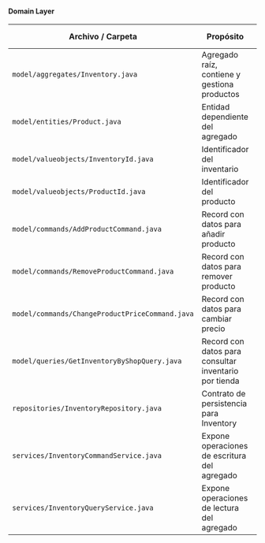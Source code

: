 #### Domain Layer

| Archivo / Carpeta                               | Propósito                                             | Tipo de recurso |
| ----------------------------------------------- | ----------------------------------------------------- | --------------- |
| `model/aggregates/Inventory.java`               | Agregado raíz, contiene y gestiona productos          | Aggregate       |
| `model/entities/Product.java`                   | Entidad dependiente del agregado                      | Entity          |
| `model/valueobjects/InventoryId.java`           | Identificador del inventario                          | Value Object    |
| `model/valueobjects/ProductId.java`             | Identificador del producto                            | Value Object    |
| `model/commands/AddProductCommand.java`         | Record con datos para añadir producto                 | Command         |
| `model/commands/RemoveProductCommand.java`      | Record con datos para remover producto                | Command         |
| `model/commands/ChangeProductPriceCommand.java` | Record con datos para cambiar precio                  | Command         |
| `model/queries/GetInventoryByShopQuery.java`    | Record con datos para consultar inventario por tienda | Query           |
| `repositories/InventoryRepository.java`         | Contrato de persistencia para Inventory               | Repository      |
| `services/InventoryCommandService.java`         | Expone operaciones de escritura del agregado          | Command Service |
| `services/InventoryQueryService.java`           | Expone operaciones de lectura del agregado            | Query Service   |
